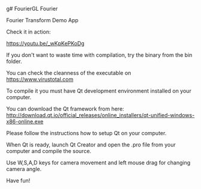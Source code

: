 g# FourierGL
Fourier

Fourier Transform Demo App


Check it in action:

https://youtu.be/_wKpKePKoDg

If you don't want to waste time with compilation, try the binary from the bin folder.

You can check the cleanness of the executable on https://www.virustotal.com

To compile it you must have Qt development environment installed on your computer.

You can download the Qt framework from here: http://download.qt.io/official_releases/online_installers/qt-unified-windows-x86-online.exe

Please follow the instructions how to setup Qt on your computer.

When Qt is ready, launch Qt Creator and open the .pro file from your computer and compile the source.

Use W,S,A,D keys for camera movement and left mouse drag for changing camera angle. 

Have fun!
